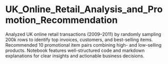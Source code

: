 # UK_Online_Retail_Analysis_and_Promotion_Recommendation
Analyzed UK online retail transactions (2009–2011) by randomly sampling 200k rows to identify top invoices, customers, and best-selling items. Recommended 10 promotional item pairs combining high- and low-selling products. Notebook features well-structured code and markdown explanations for clear insights and actionable business decisions.
